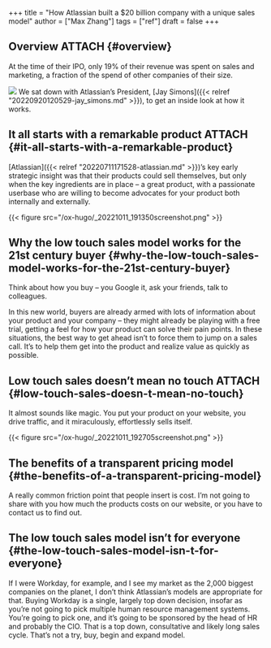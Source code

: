+++
title = "How Atlassian built a $20 billion company with a unique sales model"
author = ["Max Zhang"]
tags = ["ref"]
draft = false
+++

## Overview <span class="tag"><span class="ATTACH">ATTACH</span></span> {#overview}

At the time of their IPO, only 19% of their revenue was spent on sales and marketing, a fraction of the spend of other companies of their size.

![](/ox-hugo/_20221011_191133screenshot.png)
We sat down with Atlassian’s President, [Jay Simons]({{< relref "20220920120529-jay_simons.md" >}}), to get an inside look at how it works.


## It all starts with a remarkable product <span class="tag"><span class="ATTACH">ATTACH</span></span> {#it-all-starts-with-a-remarkable-product}

[Atlassian]({{< relref "20220711171528-atlassian.md" >}})’s key early strategic insight was that their products could sell themselves, but only when the key ingredients are in place – a great product, with a passionate userbase who are willing to become advocates for your product both internally and externally.

{{< figure src="/ox-hugo/_20221011_191350screenshot.png" >}}


## Why the low touch sales model works for the 21st century buyer {#why-the-low-touch-sales-model-works-for-the-21st-century-buyer}

Think about how you buy – you Google it, ask your friends, talk to colleagues.

In this new world, buyers are already armed with lots of information about your product and your company – they might already be playing with a free trial, getting a feel for how your product can solve their pain points. In these situations, the best way to get ahead isn’t to force them to jump on a sales call. It’s to help them get into the product and realize value as quickly as possible.


## Low touch sales doesn’t mean no touch <span class="tag"><span class="ATTACH">ATTACH</span></span> {#low-touch-sales-doesn-t-mean-no-touch}

It almost sounds like magic. You put your product on your website, you drive traffic, and it miraculously, effortlessly sells itself.

{{< figure src="/ox-hugo/_20221011_192705screenshot.png" >}}


## The benefits of a transparent pricing model {#the-benefits-of-a-transparent-pricing-model}

A really common friction point that people insert is cost. I’m not going to share with you how much the products costs on our website, or you have to contact us to find out.


## The low touch sales model isn’t for everyone {#the-low-touch-sales-model-isn-t-for-everyone}

If I were Workday, for example, and I see my market as the 2,000 biggest companies on the planet, I don’t think Atlassian’s models are appropriate for that. Buying Workday is a single, largely top down decision, insofar as you’re not going to pick multiple human resource management systems. You’re going to pick one, and it’s going to be sponsored by the head of HR and probably the CIO. That is a top down, consultative and likely long sales cycle. That’s not a try, buy, begin and expand model.
